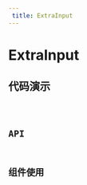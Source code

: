 ```yaml
---
 title: ExtraInput
---
```


# ExtraInput

## 代码演示

<code src="./demo/index.tsx" />

## API

## 组件使用



